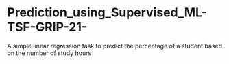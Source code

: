 # Prediction_using_Supervised_ML-TSF-GRIP-21-
A simple linear regression task to predict the percentage of a student based on the number of study hours
